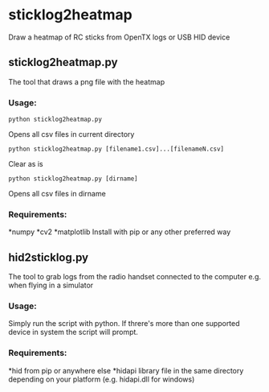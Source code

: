 # sticklog2heatmap
Draw a heatmap of RC sticks from OpenTX logs or USB HID device
## sticklog2heatmap.py
The tool that draws a png file with the heatmap
### Usage:
```
python sticklog2heatmap.py
```
Opens all csv files in current directory
```
python sticklog2heatmap.py [filename1.csv]...[filenameN.csv]
```
Clear as is
```
python sticklog2heatmap.py [dirname]
```
Opens all csv files in dirname
### Requirements:
*numpy
*cv2
*matplotlib
Install with pip or any other preferred way
## hid2sticklog.py
The tool to grab logs from the radio handset connected to the computer e.g. when flying in a simulator
### Usage:
Simply run the script with python. If threre's more than one supported device in system the script will prompt.
### Requirements:
*hid from pip or anywhere else
*hidapi library file in the same directory depending on your platform (e.g. hidapi.dll for windows)